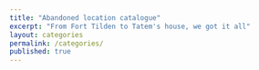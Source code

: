 ```yaml
---
title: "Abandoned location catalogue"
excerpt: "From Fort Tilden to Tatem's house, we got it all"
layout: categories
permalink: /categories/
published: true
---
```


